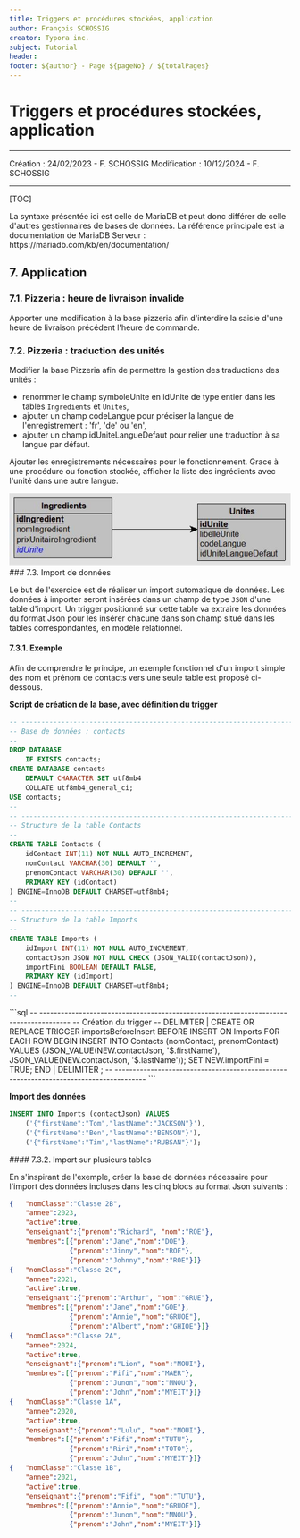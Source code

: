```yaml
---
title: Triggers et procédures stockées, application
author: François SCHOSSIG
creator: Typora inc.
subject: Tutorial
header:
footer: ${author} - Page ${pageNo} / ${totalPages}
---
```

# Triggers et procédures stockées, application











------

Création : 24/02/2023 - F. SCHOSSIG
Modification : 10/12/2024 - F. SCHOSSIG

------




[TOC]





<div style="page-break-after:always"></div>
La syntaxe présentée ici est celle de MariaDB et peut donc différer de celle d'autres gestionnaires de bases de données.
La référence principale est la documentation de MariaDB Serveur :
https://mariadb.com/kb/en/documentation/




## 7. Application



### 7.1. Pizzeria : heure de livraison invalide

Apporter une modification à la base pizzeria afin d'interdire la saisie d'une heure de livraison précédent l'heure de commande.



### 7.2. Pizzeria : traduction des unités

Modifier la base Pizzeria afin de permettre la gestion des traductions des unités :
- renommer le champ symboleUnite en idUnite de type entier dans les tables `Ingredients` et `Unites`,
- ajouter un champ codeLangue pour préciser la langue de l'enregistrement : 'fr', 'de' ou 'en',
- ajouter un champ idUniteLangueDefaut pour relier une traduction à sa langue par défaut.

Ajouter les enregistrements nécessaires pour le fonctionnement.
Grace à une procédure ou fonction stockée, afficher la liste des ingrédients avec l'unité dans une autre langue.

<img src="../Medias/6.x/6.4.7.2-PizzeriaIngredients-ModeleRelationnel.jpg" alt="PizzeriaIngredients - Modèle relationnel" style="zoom:120%;" />


<div style="page-break-after:always"></div>
### 7.3. Import de données

Le but de l'exercice est de réaliser un import automatique de données.
Les données à importer seront insérées dans un champ de type `JSON` d'une table d'import.
Un trigger positionné sur cette table va extraire les données du format Json pour les insérer chacune dans son champ situé dans les tables correspondantes, en modèle relationnel.



#### 7.3.1. Exemple

Afin de comprendre le principe, un exemple fonctionnel d'un import simple des nom et prénom de contacts vers une seule table est proposé ci-dessous.

**Script de création de la base, avec définition du trigger**
```sql
-- --------------------------------------------------------------------------------------
-- Base de données : contacts
--
DROP DATABASE
    IF EXISTS contacts;
CREATE DATABASE contacts
    DEFAULT CHARACTER SET utf8mb4
    COLLATE utf8mb4_general_ci;
USE contacts;
--
-- --------------------------------------------------------------------------------------
-- Structure de la table Contacts
--
CREATE TABLE Contacts (
    idContact INT(11) NOT NULL AUTO_INCREMENT,
    nomContact VARCHAR(30) DEFAULT '',
    prenomContact VARCHAR(30) DEFAULT '',
    PRIMARY KEY (idContact)
) ENGINE=InnoDB DEFAULT CHARSET=utf8mb4;
--
-- --------------------------------------------------------------------------------------
-- Structure de la table Imports
--
CREATE TABLE Imports (
    idImport INT(11) NOT NULL AUTO_INCREMENT,
    contactJson JSON NOT NULL CHECK (JSON_VALID(contactJson)),
    importFini BOOLEAN DEFAULT FALSE,
    PRIMARY KEY (idImport)
) ENGINE=InnoDB DEFAULT CHARSET=utf8mb4;
--
```
<div style="page-break-after:always"></div>
```sql
-- --------------------------------------------------------------------------------------
-- Création du trigger
--
DELIMITER |
CREATE OR REPLACE TRIGGER importsBeforeInsert BEFORE INSERT
ON Imports FOR EACH ROW
BEGIN
    INSERT INTO Contacts (nomContact, prenomContact) VALUES
        (JSON_VALUE(NEW.contactJson, '$.firstName'),
         JSON_VALUE(NEW.contactJson, '$.lastName'));
    SET NEW.importFini = TRUE;
END |
DELIMITER ;
-- --------------------------------------------------------------------------------------
```

**Import des données**

```sql
INSERT INTO Imports (contactJson) VALUES
    ('{"firstName":"Tom","lastName":"JACKSON"}'),
    ('{"firstName":"Ben","lastName":"BENSON"}'),
    ('{"firstName":"Tim","lastName":"RUBSAN"}');
```


<div style="page-break-after:always"></div>
#### 7.3.2. Import sur plusieurs tables

En s'inspirant de l'exemple, créer la base de données nécessaire pour l'import des données incluses dans les cinq blocs au format Json suivants :

```json
{   "nomClasse":"Classe 2B",
    "annee":2023,
    "active":true,
    "enseignant":{"prenom":"Richard", "nom":"ROE"},
    "membres":[{"prenom":"Jane","nom":"DOE"},
               {"prenom":"Jinny","nom":"ROE"},
               {"prenom":"Johnny","nom":"ROE"}]}
{   "nomClasse":"Classe 2C",
    "annee":2021,
    "active":true,
    "enseignant":{"prenom":"Arthur", "nom":"GRUE"},
    "membres":[{"prenom":"Jane","nom":"GOE"},
               {"prenom":"Annie","nom":"GRUOE"},
               {"prenom":"Albert","nom":"GHIOE"}]}
{   "nomClasse":"Classe 2A",
    "annee":2024,
    "active":true,
    "enseignant":{"prenom":"Lion", "nom":"MOUI"},
    "membres":[{"prenom":"Fifi","nom":"MAER"},
               {"prenom":"Junon","nom":"MNOU"},
               {"prenom":"John","nom":"MYEIT"}]}
{   "nomClasse":"Classe 1A",
    "annee":2020,
    "active":true,
    "enseignant":{"prenom":"Lulu", "nom":"MOUI"},
    "membres":[{"prenom":"Fifi","nom":"TUTU"},
               {"prenom":"Riri","nom":"TOTO"},
               {"prenom":"John","nom":"MYEIT"}]}
{   "nomClasse":"Classe 1B",
    "annee":2021,
    "active":true,
    "enseignant":{"prenom":"Fifi", "nom":"TUTU"},
    "membres":[{"prenom":"Annie","nom":"GRUOE"},
               {"prenom":"Junon","nom":"MNOU"},
               {"prenom":"John","nom":"MYEIT"}]}
```